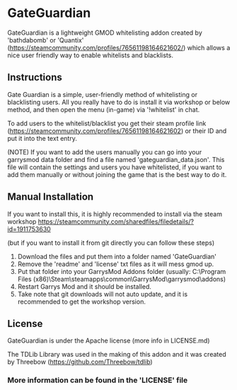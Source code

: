 # GateGuardian

GateGuardian is a lightweight GMOD whitelisting addon created by 'bathdabomb' or 'Quantix' (https://steamcommunity.com/profiles/76561198164621602/)
which allows a nice user friendly way to enable whitelists and blacklists.

## Instructions

Gate Guardian is a simple, user-friendly method of whitelisting or blacklisting users.
All you really have to do is install it via workshop or below method, and then open the menu (in-game) via '!whitelist' in chat.

To add users to the whitelist/blacklist you get their steam profile link (https://steamcommunity.com/profiles/76561198164621602) or their ID and put it into the text entry.

(NOTE) If you want to add the users manually you can go into your garrysmod data folder and find a file named 'gateguardian_data.json'. This file will contain the settings and users you have whitelisted, if you want to add them manually or without joining the game that is the best way to do it.

## Manual Installation

If you want to install this, it is highly recommended to install via the steam workshop https://steamcommunity.com/sharedfiles/filedetails/?id=1911753630

(but if you want to install it from git directly you can follow these steps)
1. Download the files and put them into a folder named 'GateGuardian'
2. Remove the 'readme' and 'license' txt files as it will mess gmod up.
3. Put that folder into your GarrysMod Addons folder (usually: C:\Program Files (x86)\Steam\steamapps\common\GarrysMod\garrysmod\addons)
4. Restart Garrys Mod and it should be installed.
5. Take note that git downloads will not auto update, and it is recommended to get the workshop version.

## License

GateGuardian is under the Apache license (more info in LICENSE.md)

The TDLib Library was used in the making of this addon and it was created by Threebow (https://github.com/Threebow/tdlib)

### More information can be found in the 'LICENSE' file
